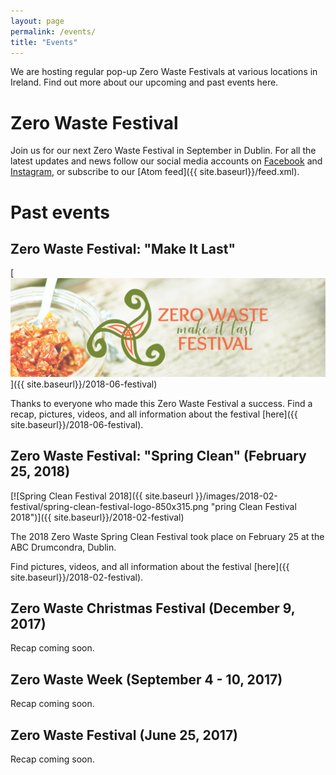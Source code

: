 ```yaml
---
layout: page
permalink: /events/
title: "Events"
---
```


We are hosting regular pop-up Zero Waste Festivals at various locations in Ireland. Find out more about our upcoming and past events here.

# Zero Waste Festival

Join us for our next Zero Waste Festival in September in Dublin. For all the latest updates and news follow our social media accounts on [Facebook](https://www.facebook.com/ZeroWasteFestivalIreland) and [Instagram](https://www.instagram.com/zerowastefestirl), or subscribe to our [Atom feed]({{ site.baseurl}}/feed.xml).


# Past events
 
## Zero Waste Festival: "Make It Last"

[![Zero Waste Festival 2018](/images/2018-06-festival/2018-06-summer-festival-front-page-logo-1200x375.png "Zero Waste Festival 2018")]({{ site.baseurl}}/2018-06-festival)<br>

Thanks to everyone who made this Zero Waste Festival a success. Find a recap, pictures, videos, and all information about the festival [here]({{ site.baseurl}}/2018-06-festival).
 
 
## Zero Waste Festival: "Spring Clean" (February 25, 2018)

[![Spring Clean Festival 2018]({{ site.baseurl }}/images/2018-02-festival/spring-clean-festival-logo-850x315.png "pring Clean Festival 2018")]({{ site.baseurl}}/2018-02-festival)<br>

The 2018 Zero Waste Spring Clean Festival took place on February 25 at the ABC Drumcondra, Dublin.

Find pictures, videos, and all information about the festival [here]({{ site.baseurl}}/2018-02-festival).


## Zero Waste Christmas Festival (December 9, 2017)

Recap coming soon.


## Zero Waste Week (September 4 - 10, 2017)

Recap coming soon.


## Zero Waste Festival (June 25, 2017)

Recap coming soon.

